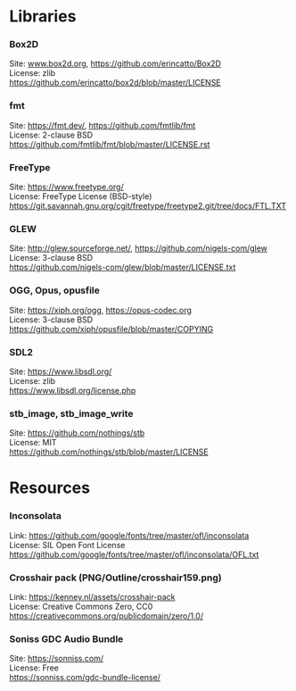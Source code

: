 Libraries
=========

### Box2D
Site: www.box2d.org, https://github.com/erincatto/Box2D  
License: zlib  
https://github.com/erincatto/box2d/blob/master/LICENSE

### fmt
Site: https://fmt.dev/, https://github.com/fmtlib/fmt  
License: 2-clause BSD  
https://github.com/fmtlib/fmt/blob/master/LICENSE.rst

### FreeType
Site: https://www.freetype.org/  
License: FreeType License (BSD-style)  
https://git.savannah.gnu.org/cgit/freetype/freetype2.git/tree/docs/FTL.TXT

### GLEW
Site: http://glew.sourceforge.net/, https://github.com/nigels-com/glew  
License: 3-clause BSD  
https://github.com/nigels-com/glew/blob/master/LICENSE.txt

### OGG, Opus, opusfile
Site: https://xiph.org/ogg, https://opus-codec.org  
License: 3-clause BSD  
https://github.com/xiph/opusfile/blob/master/COPYING

### SDL2
Site: https://www.libsdl.org/  
License: zlib  
https://www.libsdl.org/license.php

### stb_image, stb_image_write
Site: https://github.com/nothings/stb  
License: MIT  
https://github.com/nothings/stb/blob/master/LICENSE



Resources
=========

### Inconsolata
Link: https://github.com/google/fonts/tree/master/ofl/inconsolata  
License: SIL Open Font License  
https://github.com/google/fonts/tree/master/ofl/inconsolata/OFL.txt

### Crosshair pack (PNG/Outline/crosshair159.png)
Link: https://kenney.nl/assets/crosshair-pack  
License: Creative Commons Zero, CC0  
https://creativecommons.org/publicdomain/zero/1.0/

### Soniss GDC Audio Bundle
Site: https://sonniss.com/  
License: Free  
https://sonniss.com/gdc-bundle-license/

